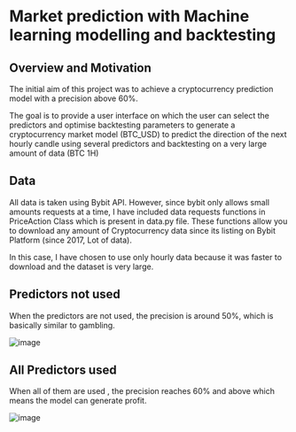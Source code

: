 # Market prediction with Machine learning modelling and backtesting

## Overview and Motivation
The initial aim of this project was to achieve a cryptocurrency prediction model with a precision above 60%.

The goal is to provide a user interface on which the user can select the predictors and optimise backtesting parameters to generate a cryptocurrency market model (BTC_USD) to predict the direction of the next hourly candle using several predictors and backtesting on a very large amount of data (BTC 1H)

## Data 
All data is taken using Bybit API. However, since bybit only allows small amounts requests at a time, I have included data requests functions in PriceAction Class which is present in data.py file. These functions allow you to download any amount of Cryptocurrency data since its listing on Bybit Platform (since 2017, Lot of data).

In this case, I have chosen to use only hourly data because it was faster to download and the dataset is very large.

## Predictors not used
When the predictors are not used, the precision is around 50%, which is basically similar to gambling.

![image](https://github.com/Gregos5/Market-Backtesting-Prediction/assets/78451671/ee87ff6b-23d8-4d95-9c29-396c959f709e)

## All Predictors used
When all of them are used , the precision reaches 60% and above which means the model can generate profit.

![image](https://github.com/Gregos5/Market-Backtesting-Prediction/assets/78451671/b06a055a-cdfc-4350-be86-bcc8d3a601eb)

